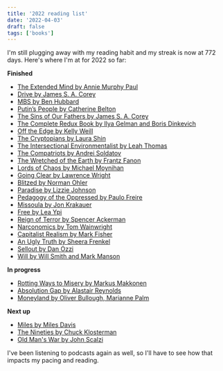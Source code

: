 ```yaml
---
title: '2022 reading list'
date: '2022-04-03'
draft: false
tags: ['books']
---
```


I'm still plugging away with my reading habit and my streak is now at 772 days.<!-- excerpt --> Here's where I'm at for 2022 so far:

**Finished**

- [The Extended Mind by Annie Murphy Paul](https://oku.club/book/the-extended-mind-by-annie-murphy-paul-Mzlrf)
- [Drive by James S. A. Corey](https://oku.club/book/drive-by-james-s-a-corey-DXapB)
- [MBS by Ben Hubbard](https://oku.club/book/mbs-by-ben-hubbard-HTrlr)
- [Putin’s People by Catherine Belton](https://oku.club/book/putins-people-by-catherine-belton-cHBSw)
- [The Sins of Our Fathers by James S. A. Corey](https://oku.club/book/the-sins-of-our-fathers-by-james-s-a-corey-HKXjt)
- [The Complete Redux Book by Ilya Gelman and Boris Dinkevich](https://leanpub.com/redux-book)
- [Off the Edge by Kelly Weill](https://oku.club/book/off-the-edge-by-kelly-weill-SKujn)
- [The Cryptopians by Laura Shin](https://oku.club/book/the-cryptopians-by-laura-shin-S43ey)
- [The Intersectional Environmentalist by Leah Thomas](https://oku.club/book/the-intersectional-environmentalist-by-leah-thomas-3o8nH)
- [The Compatriots by Andrei Soldatov](https://oku.club/book/the-compatriots-by-andrei-soldatov-UMhCz)
- [The Wretched of the Earth by Frantz Fanon](https://oku.club/book/the-wretched-of-the-earth-by-frantz-fanon-8On3n)
- [Lords of Chaos by Michael Moynihan](https://oku.club/book/lords-of-chaos-by-michael-moynihan-TQeVA)
- [Going Clear by Lawrence Wright](https://oku.club/book/going-clear-by-lawrence-wright-ChtJe)
- [Blitzed by Norman Ohler](https://oku.club/book/blitzed-by-norman-ohler-CZnyf)
- [Paradise by Lizzie Johnson](https://oku.club/book/paradise-by-lizzie-johnson-BHfRA)
- [Pedagogy of the Oppressed by Paulo Freire](https://oku.club/book/pedagogy-of-the-oppressed-by-paulo-freire-nGgoW)
- [Missoula by Jon Krakauer](https://oku.club/book/missoula-by-jon-krakauer-ggUIz)
- [Free by Lea Ypi](https://oku.club/book/free-by-lea-ypi-k3V1u)
- [Reign of Terror by Spencer Ackerman](https://oku.club/book/reign-of-terror-by-spencer-ackerman-vNJMb)
- [Narconomics by Tom Wainwright](https://oku.club/book/narconomics-by-tom-wainwright-qRrxi)
- [Capitalist Realism by Mark Fisher](https://oku.club/book/capitalist-realism-by-mark-fisher-Lq4Gm)
- [An Ugly Truth by Sheera Frenkel](https://oku.club/book/an-ugly-truth-by-sheera-frenkel-RxLoN)
- [Sellout by Dan Ozzi](https://oku.club/book/sellout-by-dan-ozzi-wXvCV)
- [Will by Will Smith and Mark Manson](https://oku.club/book/will-by-will-manson-smith-mark-YfBE1)

**In progress**

- [Rotting Ways to Misery by Markus Makkonen](https://oku.club/book/rotting-ways-to-misery-by-markus-makkonen-MPt17)
- [Absolution Gap by Alastair Reynolds](https://oku.club/book/absolution-gap-by-alastair-reynolds-RHAFH)
- [Moneyland by Oliver Bullough, Marianne Palm](https://oku.club/book/moneyland-by-oliver-bullough-s9wvO)

**Next up**

- [Miles by Miles Davis](https://oku.club/book/miles-by-miles-davis-UG9m7)
- [The Nineties by Chuck Klosterman](https://oku.club/book/the-nineties-by-chuck-klosterman-QNgHC)
- [Old Man's War by John Scalzi](https://oku.club/book/old-mans-war-by-john-scalzi-H7UHv)

I've been listening to podcasts again as well, so I'll have to see how that impacts my pacing and reading.
